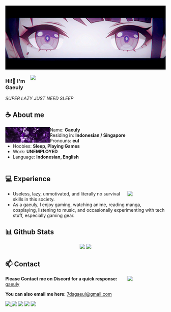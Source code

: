 ![Preview](https://github.com/Gaeuly/Gaeuly/blob/main/images/raiden.gif?raw=true)

<a href="https://discord.gg/n5AQRy3Ugq"><img align="right" width="425" src="https://lanyard.cnrad.dev/api/500293365494054932?bg=0d1117&animated=false&hideDiscrim=true&borderRadius=5px&idleMessage=Probably%20doing%20something%20else..."></a>


### Hi!👋 I'm Gaeuly

*SUPER LAZY JUST NEED SLEEP*

## **☕ About me**
<a href="https://github.com/Gaeuly"><img align="left" width="140" src="./images/raiden1.png"></a>
- Name: **Gaeuly** 
- Residing in: **Indonesian / Singapore**
- Pronouns: **eul**
- Hoobies: **Sleep, Playing Games**
- Work: **UNEMPLOYED**
- Language: **Indonesian, English**
<br><br>

## **💻 Experience**
<a href="https://github.com/Gaeuly"><img align="right" width="120" src="./images/raiden2.png"></a>
- Useless, lazy, unmotivated, and literally no survival skills in this society.
- As a gaeuly, I enjoy gaming, watching anime, reading manga, cosplaying, listening to music, and occasionally experimenting with tech stuff, especially gaming gear.

## **📊 Github Stats**
<!-- <div><a href="https://github.com/Gaeuly"><img width="100" src="https://cdn.discordapp.com/attachments/1077108830862839848/1107004077621125240/105017051_p13.png"></a><div> -->
<p align="center"><img width="50%" src="https://github-readme-stats.vercel.app/api?username=MiyagawaMizu&show_icons=true&count_private=true&theme=react&hide_border=true&bg_color=0D1117"/> <img width="45%" src="https://github-readme-stats.vercel.app/api/top-langs/?username=MiyagawaMizu&show_icons=true&count_private=true&theme=react&hide_border=true&bg_color=0D1117&layout=compact"/>
</p>

<!-- ## **🎧 Music**
<p align="center">
<a href="https://spotify-github-profile.kittinanx.com/api/view?uid=z8vtap612j1ajql4wsyhl074i&redirect=true"><img src="https://spotify-github-profile.kittinanx.com/api/view?uid=z8vtap612j1ajql4wsyhl074i&cover_image=true&theme=default&show_offline=false&background_color=121212&interchange=false&bar_color=53b14f&bar_color_cover=false" width="35%"></a><a href="https://open.spotify.com/user/z8vtap612j1ajql4wsyhl074i?si=6962aa5c8435476f"><img width="60%" src="https://spotify-recently-played-readme.vercel.app/api?user=z8vtap612j1ajql4wsyhl074i"></a>
</p> -->

<!-- ## **🧋Cutie Counter** -->
<!-- <p align="center">
	<img src="https://moe-counter.glitch.me/get/@miyagawamizu?theme=moebooru-h"> <br/>
</p> -->
<!-- <a href="https://discord.com/users/738748102311280681"><img align="right" width=400 src="https://count.getloli.com/@miyagawamizu?name=miyagawamizu&theme=rule34&padding=10&offset=0&scale=1&pixelated=1&darkmode=0"></a>
<a href="https://github.com/MiyagawaMizu"><img align="left" width="100" src="./images/mahiro.png"></a>

```yaml
People who visit my profile :3.

Hehe~ another cutie has been caught.
``` -->
<!-- <br><br><br><br> -->
## **📫 Contact**
<a href="https://github.com/MiyagawaMizu"><img align="right" width="120" src="./images/raiden3.png" /></a>
**Please Contact me on Discord for a quick response:** [gaeuly](https://discord.gg/n5AQRy3Ugq)

**You can also email me here:** 7dsgaeul@gmail.com

<a href="https://github.com/Gaeuly"><img src="https://komarev.com/ghpvc/?username=MiyagawaMizu">
[![](https://img.shields.io/github/followers/MiyagawaMizu?label=Followers&style=social)](https://github.com/Gaeuly)
[![](https://img.shields.io/badge/Discord-7289DA?logo=discord&logoColor=white)](https://discord.gg/n5AQRy3Ugq)
[![](https://img.shields.io/badge/Steam-1a6a98?logo=steam&logoColor=white)](https://steamcommunity.com/id/Gaeul)
[![](https://img.shields.io/badge/Mail-D14836?logo=gmail&logoColor=white)](mailto:7dsgaeul@gmail.com)
<!-- [![](https://img.shields.io/badge/Telegram-2ca5e0?logo=telegram&logoColor=white)](https://t.me/gaeulyyy) -->
<!-- [![](https://img.shields.io/badge/Kofi-ff5c5a?logo=ko-fi&logoColor=white)](https://ko-fi.com/miyagawamizu) -->
<!-- [![Gaeuly](https://mizu.is-a.dev/public/miyagawamizu.png)](https://gaeuly.my.id/) -->

